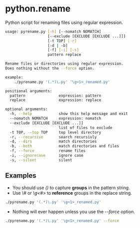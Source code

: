 # python.rename
Python script for renaming files using regular expression.

```bash
usage: pyrename.py [-h] [--nomatch NOMATCH]
                   [--exclude [EXCLUDE [EXCLUDE ...]]]
                   [-t TOP] [-r]
                   [-d | -b]
                   [-f] [-i] [-s]
                   pattern replace

Rename files or directories using regular expression.
Does nothing without the --force option.

example:
    ./pyrename.py '(.*)\.py' '\g<1>_renamed.py'

positional arguments:
  pattern               expression: pattern
  replace               expression: replace

optional arguments:
  -h, --help            show this help message and exit
  --nomatch NOMATCH     expression: nomatch
  --exclude [EXCLUDE [EXCLUDE ...]]
                        list of files to exclude
  -t TOP, --top TOP     top level directory
  -r, --recursive       search recursivly
  -d, --dirs            match directories
  -b, --both            match directories and files
  -f, --force           rename files
  -i, --ignorecase      ignore case
  -s, --silent          silent
```

## Examples

* You should use *()* to capture **groups** in the pattern string.
* Use *\\#* or *\\g<\#>* to **reference** groups in the replace string.
 
 ```bash
 ./pyrename.py '(.*)\.py' '\g<1>_renamed.py'
 ```

* Nothing will ever happen unless you use the *--force* option.
 ```bash
 ./pyrename.py '(.*)\.py' '\g<1>_renamed.py' --force
 ```
